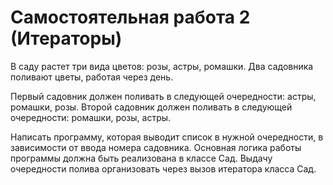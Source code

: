 # Самостоятельная работа 2 (Итераторы)

В саду растет три вида цветов: розы, астры, ромашки.
Два садовника поливают цветы, работая через день.

Первый садовник должен поливать в следующей очередности: астры, ромашки, розы.
Второй садовник должен поливать в следующей очередности: ромашки, розы, астры.

Написать программу, которая выводит список в нужной очередности, в зависимости от
ввода номера садовника.
Основная логика работы программы должна быть реализована в классе Сад.
Выдачу очередности полива организовать через вызов итератора класса Сад.
